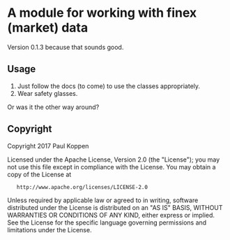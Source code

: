 A module for working with finex (market) data
=============================================

Version 0.1.3 because that sounds good.


Usage
-----

1. Just follow the docs (to come) to use the classes appropriately.
2. Wear safety glasses.

Or was it the other way around?

Copyright
---------

   Copyright 2017 Paul Koppen

   Licensed under the Apache License, Version 2.0 (the "License");
   you may not use this file except in compliance with the License.
   You may obtain a copy of the License at

       http://www.apache.org/licenses/LICENSE-2.0

   Unless required by applicable law or agreed to in writing, software
   distributed under the License is distributed on an "AS IS" BASIS,
   WITHOUT WARRANTIES OR CONDITIONS OF ANY KIND, either express or implied.
   See the License for the specific language governing permissions and
   limitations under the License.
